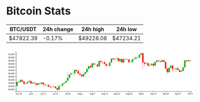 # Bitcoin Stats

BTC/USDT|24h change|24h high|24h low|
|---|---|---|---|
|$47822.39|-0.17%|$49228.08|$47234.21|

<img src="./chart.svg">
